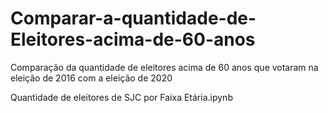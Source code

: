 # Comparar-a-quantidade-de-Eleitores-acima-de-60-anos
Comparação da quantidade de eleitores acima de 60 anos que votaram na eleição de 2016 com a eleição de 2020

Quantidade de eleitores de SJC por Faixa Etária.ipynb
